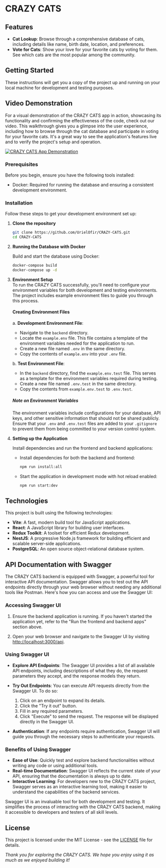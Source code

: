 # CRAZY CATS

## Features

- **Cat Lookup**: Browse through a comprehensive database of cats, including details like name, birth date, location, and preferences.
- **Vote for Cats**: Show your love for your favorite cats by voting for them. See which cats are the most popular among the community.

## Getting Started

These instructions will get you a copy of the project up and running on your local machine for development and testing purposes.

## Video Demonstration

For a visual demonstration of the CRAZY CATS app in action, showcasing its functionality and confirming the effectiveness of the code, check out our video. This walkthrough gives you a glimpse into the user experience, including how to browse through the cat database and participate in voting for your favorite cats. It's a great way to see the application's features live and to verify the project's setup and operation.

[![CRAZY CATS App Demonstration](https://img.youtube.com/vi/4XnHJN5mt-4/0.jpg)](https://youtu.be/4XnHJN5mt-4 'CRAZY CATS App Demonstration')

### Prerequisites

Before you begin, ensure you have the following tools installed:

- Docker: Required for running the database and ensuring a consistent development environment.

### Installation

Follow these steps to get your development environment set up:

1. **Clone the repository**

   ```bash
   git clone https://github.com/UrielOfir/CRAZY-CATS.git
   cd CRAZY-CATS
   ```

2. **Running the Database with Docker**

   Build and start the database using Docker:

   ```bash
   docker-compose build
   docker-compose up -d
   ```

3. **Environment Setup**   
   To run the CRAZY CATS successfully, you'll need to configure your environment variables for both development and testing environments. The project includes example environment files to guide you through this process.
   #### Creating Environment Files
    a. **Development Environment File**:
   - Navigate to the `backend` directory.
   - Locate the `example.env` file. This file contains a template of the environment variables needed for the application to run.
   - Create a new file named `.env` in the same directory.
   - Copy the contents of `example.env` into your `.env` file.
   
   b. **Test Environment File**:
   - In the `backend` directory, find the `example.env.test` file. This serves as a template for the environment variables required during testing.
   - Create a new file named `.env.test` in the same directory.
   - Copy the contents from `example.env.test` to `.env.test`.

    ##### Note on Environment Variables
    The environment variables include configurations for your database, API keys, and other sensitive information that should not be shared publicly. Ensure that your `.env` and `.env.test` files are added to your `.gitignore` to prevent them from being committed to your version control system.

4. **Setting up the Application**

   Install dependencies and run the frontend and backend applications:

   - Install dependencies for both the backend and frontend:

     ```bash
     npm run install:all
     ```

   - Start the application in development mode with hot reload enabled:

     ```bash
     npm run start:dev
     ```

## Technologies

This project is built using the following technologies:

- **Vite**: A fast, modern build tool for JavaScript applications.
- **React**: A JavaScript library for building user interfaces.
- **Redux Toolkit**: A toolset for efficient Redux development.
- **NestJS**: A progressive Node.js framework for building efficient and scalable server-side applications.
- **PostgreSQL**: An open source object-relational database system.

## API Documentation with Swagger

The CRAZY CATS backend is equipped with Swagger, a powerful tool for interactive API documentation. Swagger allows you to test out the API endpoints directly through your web browser without needing any additional tools like Postman. Here's how you can access and use the Swagger UI:

### Accessing Swagger UI

1. Ensure the backend application is running. If you haven't started the application yet, refer to the "Run the frontend and backend apps" section above.

2. Open your web browser and navigate to the Swagger UI by visiting [http://localhost:3000/api](http://localhost:3000/api).

### Using Swagger UI

- **Explore API Endpoints**: The Swagger UI provides a list of all available API endpoints, including descriptions of what they do, the request parameters they accept, and the response models they return.

- **Try Out Endpoints**: You can execute API requests directly from the Swagger UI. To do so:

  1. Click on an endpoint to expand its details.
  2. Click the "Try it out" button.
  3. Fill in any required parameters.
  4. Click "Execute" to send the request. The response will be displayed directly in the Swagger UI.

- **Authentication**: If any endpoints require authentication, Swagger UI will guide you through the necessary steps to authenticate your requests.

### Benefits of Using Swagger

- **Ease of Use**: Quickly test and explore backend functionalities without writing any code or using additional tools.
- **Real-time Documentation**: Swagger UI reflects the current state of your API, ensuring that the documentation is always up to date.
- **Interactive Learning**: For developers new to the CRAZY CATS project, Swagger serves as an interactive learning tool, making it easier to understand the capabilities of the backend services.

Swagger UI is an invaluable tool for both development and testing. It simplifies the process of interacting with the CRAZY CATS backend, making it accessible to developers and testers of all skill levels.

## License

This project is licensed under the MIT License - see the [LICENSE](LICENSE) file for details.

_Thank you for exploring the CRAZY CATS. We hope you enjoy using it as much as we enjoyed building it!_
